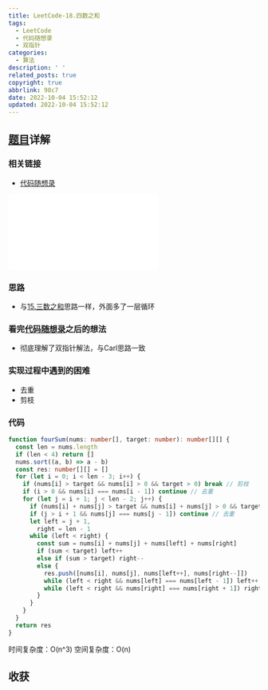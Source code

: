 ```yaml
---
title: LeetCode-18.四数之和
tags:
  - LeetCode
  - 代码随想录
  - 双指针
categories:
  - 算法
description: ' '
related_posts: true
copyright: true
abbrlink: 98c7
date: 2022-10-04 15:52:12
updated: 2022-10-04 15:52:12
---
```


## [题目](https://leetcode.cn/problems/4sum/)详解

### 相关链接

- [代码随想录](https://programmercarl.com/0018.四数之和.html)

<iframe class="iframe_video" src="//player.bilibili.com/player.html?aid=728760817&bvid=BV1DS4y147US&cid=783669679&page=1" scrolling="no" border="0" frameborder="no" framespacing="0" allowfullscreen="true"> </iframe>

### 思路

- 与[15.三数之和](/archives/4d32.html)思路一样，外面多了一层循环

### 看完[代码随想录](https://programmercarl.com/0018.四数之和.html)之后的想法

- 彻底理解了双指针解法，与Carl思路一致

### 实现过程中遇到的困难

- 去重
- 剪枝

### 代码

```ts TypeScript
function fourSum(nums: number[], target: number): number[][] {
  const len = nums.length
  if (len < 4) return []
  nums.sort((a, b) => a - b)
  const res: number[][] = []
  for (let i = 0; i < len - 3; i++) {
    if (nums[i] > target && nums[i] > 0 && target > 0) break // 剪枝
    if (i > 0 && nums[i] === nums[i - 1]) continue // 去重
    for (let j = i + 1; j < len - 2; j++) {
      if (nums[i] + nums[j] > target && nums[i] + nums[j] > 0 && target > 0) break // 剪枝
      if (j > i + 1 && nums[j] === nums[j - 1]) continue // 去重
      let left = j + 1,
        right = len - 1
      while (left < right) {
        const sum = nums[i] + nums[j] + nums[left] + nums[right]
        if (sum < target) left++
        else if (sum > target) right--
        else {
          res.push([nums[i], nums[j], nums[left++], nums[right--]])
          while (left < right && nums[left] === nums[left - 1]) left++ // 去重
          while (left < right && nums[right] === nums[right + 1]) right-- // 去重
        }
      }
    }
  }
  return res
}
```

时间复杂度：O(n^3)
空间复杂度：O(n)

## 收获
